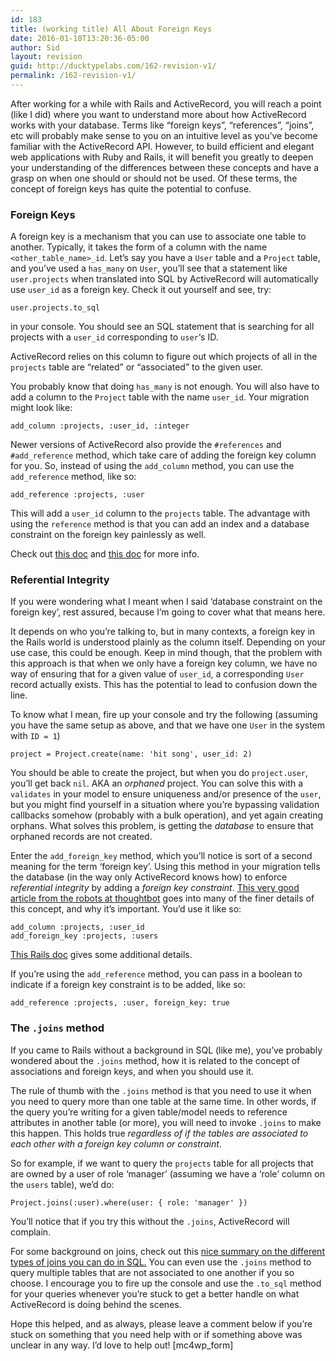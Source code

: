 ```yaml
---
id: 183
title: (working title) All About Foreign Keys
date: 2016-01-10T13:20:36-05:00
author: Sid
layout: revision
guid: http://ducktypelabs.com/162-revision-v1/
permalink: /162-revision-v1/
---
```

After working for a while with Rails and ActiveRecord, you will reach a point (like I did) where you want to understand more about how ActiveRecord works with your database. Terms like &#8220;foreign keys&#8221;, &#8220;references&#8221;, &#8220;joins&#8221;, etc will probably make sense to you on an intuitive level as you&#8217;ve become familiar with the ActiveRecord API. However, to build efficient and elegant web applications with Ruby and Rails, it will benefit you greatly to deepen your understanding of the differences between these concepts and have a grasp on when one should or should not be used. Of these terms, the concept of foreign keys has quite the potential to confuse.

### Foreign Keys

A foreign key is a mechanism that you can use to associate one table to another. Typically, it takes the form of a column with the name `<other_table_name>_id`. Let&#8217;s say you have a `User` table and a `Project` table, and you&#8217;ve used a `has_many` on `User`, you&#8217;ll see that a statement like `user.projects` when translated into SQL by ActiveRecord will automatically use `user_id` as a foreign key. Check it out yourself and see, try:

    user.projects.to_sql
    

in your console. You should see an SQL statement that is searching for all projects with a `user_id` corresponding to `user`&#8216;s ID.

ActiveRecord relies on this column to figure out which projects of all in the `projects` table are &#8220;related&#8221; or &#8220;associated&#8221; to the given user.

You probably know that doing `has_many` is not enough. You will also have to add a column to the `Project` table with the name `user_id`. Your migration might look like:

    add_column :projects, :user_id, :integer
    

Newer versions of ActiveRecord also provide the `#references` and `#add_reference` method, which take care of adding the foreign key column for you. So, instead of using the `add_column` method, you can use the `add_reference` method, like so:

    add_reference :projects, :user
    

This will add a `user_id` column to the `projects` table. The advantage with using the `reference` method is that you can add an index and a database constraint on the foreign key painlessly as well.

Check out [this doc](http://guides.rubyonrails.org/association_basics.html) and [this doc](http://edgeguides.rubyonrails.org/active_record_migrations.html) for more info.

### Referential Integrity

If you were wondering what I meant when I said &#8216;database constraint on the foreign key&#8217;, rest assured, because I&#8217;m going to cover what that means here.

It depends on who you&#8217;re talking to, but in many contexts, a foreign key in the Rails world is understood plainly as the column itself. Depending on your use case, this could be enough. Keep in mind though, that the problem with this approach is that when we only have a foreign key column, we have no way of ensuring that for a given value of `user_id`, a corresponding `User` record actually exists. This has the potential to lead to confusion down the line.

To know what I mean, fire up your console and try the following (assuming you have the same setup as above, and that we have one `User` in the system with `ID = 1`)

    project = Project.create(name: 'hit song', user_id: 2)
    

You should be able to create the project, but when you do `project.user`, you&#8217;ll get back `nil`. AKA an _orphaned_ project. You can solve this with a `validates` in your model to ensure uniqueness and/or presence of the `user`, but you might find yourself in a situation where you&#8217;re bypassing validation callbacks somehow (probably with a bulk operation), and yet again creating orphans. What solves this problem, is getting the _database_ to ensure that orphaned records are not created.

Enter the `add_foreign_key` method, which you&#8217;ll notice is sort of a second meaning for the term &#8216;foreign key&#8217;. Using this method in your migration tells the database (in the way only ActiveRecord knows how) to enforce _referential integrity_ by adding a _foreign key constraint_. [This very good article from the robots at thoughtbot](https://robots.thoughtbot.com/referential-integrity-with-foreign-keys) goes into many of the finer details of this concept, and why it&#8217;s important. You&#8217;d use it like so:

    add_column :projects, :user_id
    add_foreign_key :projects, :users
    

[This Rails doc](http://edgeguides.rubyonrails.org/active_record_migrations.html#foreign-keys) gives some additional details.

If you&#8217;re using the `add_reference` method, you can pass in a boolean to indicate if a foreign key constraint is to be added, like so:

    add_reference :projects, :user, foreign_key: true
    

### The `.joins` method

If you came to Rails without a background in SQL (like me), you&#8217;ve probably wondered about the `.joins` method, how it is related to the concept of associations and foreign keys, and when you should use it.

The rule of thumb with the `.joins` method is that you need to use it when you need to query more than one table at the same time. In other words, if the query you&#8217;re writing for a given table/model needs to reference attributes in another table (or more), you will need to invoke `.joins` to make this happen. This holds true _regardless of if the tables are associated to each other with a foreign key column or constraint_.

So for example, if we want to query the `projects` table for all projects that are owned by a user of role &#8216;manager&#8217; (assuming we have a &#8216;role&#8217; column on the `users` table), we&#8217;d do:

    Project.joins(:user).where(user: { role: 'manager' })
    

You&#8217;ll notice that if you try this without the `.joins`, ActiveRecord will complain.

For some background on joins, check out this [nice summary on the different types of joins you can do in SQL.](http://www.sql-join.com/) You can even use the `.joins` method to query multiple tables that are not associated to one another if you so choose. I encourage you to fire up the console and use the `.to_sql` method for your queries whenever you&#8217;re stuck to get a better handle on what ActiveRecord is doing behind the scenes.

Hope this helped, and as always, please leave a comment below if you&#8217;re stuck on something that you need help with or if something above was unclear in any way. I&#8217;d love to help out! [mc4wp_form]